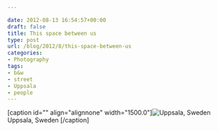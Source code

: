 ```yaml
---

date: 2012-08-13 16:54:57+00:00
draft: false
title: This space between us
type: post
url: /blog/2012/8/this-space-between-us
categories:
- Photography
tags:
- b&w
- street
- Uppsala
- people
---
```


[caption id="" align="alignnone" width="1500.0"]![ Uppsala, Sweden ](/images/2012-08-13-20128this-space-between-us/20120811-R0011606.jpg)
 Uppsala, Sweden [/caption]
